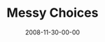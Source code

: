 ---
layout: message
category: message
series: "We Wish You A Messy Christmas"
title: "Messy Choices"
date: 2008-11-30-00-00
message_id: 536
---